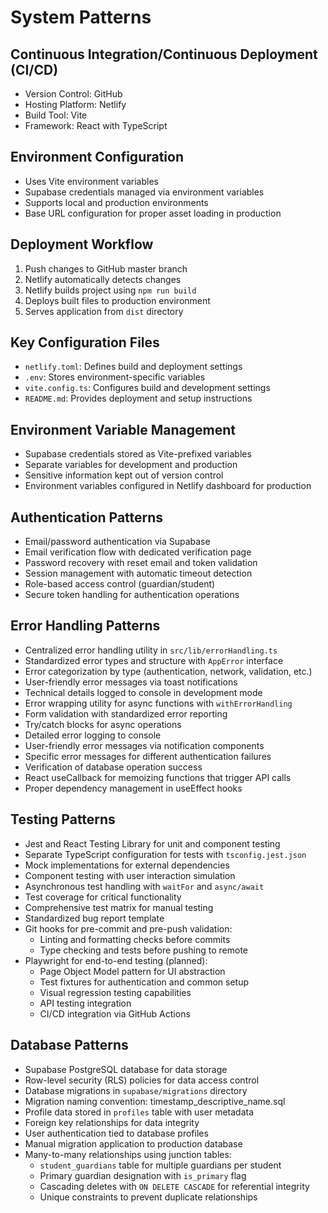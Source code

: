 # System Patterns

## Continuous Integration/Continuous Deployment (CI/CD)

- Version Control: GitHub
- Hosting Platform: Netlify
- Build Tool: Vite
- Framework: React with TypeScript

## Environment Configuration

- Uses Vite environment variables
- Supabase credentials managed via environment variables
- Supports local and production environments
- Base URL configuration for proper asset loading in production

## Deployment Workflow

1. Push changes to GitHub master branch
2. Netlify automatically detects changes
3. Netlify builds project using `npm run build`
4. Deploys built files to production environment
5. Serves application from `dist` directory

## Key Configuration Files

- `netlify.toml`: Defines build and deployment settings
- `.env`: Stores environment-specific variables
- `vite.config.ts`: Configures build and development settings
- `README.md`: Provides deployment and setup instructions

## Environment Variable Management

- Supabase credentials stored as Vite-prefixed variables
- Separate variables for development and production
- Sensitive information kept out of version control
- Environment variables configured in Netlify dashboard for production

## Authentication Patterns

- Email/password authentication via Supabase
- Email verification flow with dedicated verification page
- Password recovery with reset email and token validation
- Session management with automatic timeout detection
- Role-based access control (guardian/student)
- Secure token handling for authentication operations

## Error Handling Patterns

- Centralized error handling utility in `src/lib/errorHandling.ts`
- Standardized error types and structure with `AppError` interface
- Error categorization by type (authentication, network, validation, etc.)
- User-friendly error messages via toast notifications
- Technical details logged to console in development mode
- Error wrapping utility for async functions with `withErrorHandling`
- Form validation with standardized error reporting
- Try/catch blocks for async operations
- Detailed error logging to console
- User-friendly error messages via notification components
- Specific error messages for different authentication failures
- Verification of database operation success
- React useCallback for memoizing functions that trigger API calls
- Proper dependency management in useEffect hooks

## Testing Patterns

- Jest and React Testing Library for unit and component testing
- Separate TypeScript configuration for tests with `tsconfig.jest.json`
- Mock implementations for external dependencies
- Component testing with user interaction simulation
- Asynchronous test handling with `waitFor` and `async/await`
- Test coverage for critical functionality
- Comprehensive test matrix for manual testing
- Standardized bug report template
- Git hooks for pre-commit and pre-push validation:
  - Linting and formatting checks before commits
  - Type checking and tests before pushing to remote
- Playwright for end-to-end testing (planned):
  - Page Object Model pattern for UI abstraction
  - Test fixtures for authentication and common setup
  - Visual regression testing capabilities
  - API testing integration
  - CI/CD integration via GitHub Actions

## Database Patterns

- Supabase PostgreSQL database for data storage
- Row-level security (RLS) policies for data access control
- Database migrations in `supabase/migrations` directory
- Migration naming convention: timestamp_descriptive_name.sql
- Profile data stored in `profiles` table with user metadata
- Foreign key relationships for data integrity
- User authentication tied to database profiles
- Manual migration application to production database
- Many-to-many relationships using junction tables:
  - `student_guardians` table for multiple guardians per student
  - Primary guardian designation with `is_primary` flag
  - Cascading deletes with `ON DELETE CASCADE` for referential integrity
  - Unique constraints to prevent duplicate relationships
